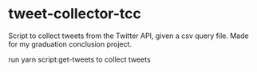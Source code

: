 # tweet-collector-tcc
Script to collect tweets from the Twitter API, given a csv query file. Made for my graduation conclusion project.

run yarn script:get-tweets to collect tweets
